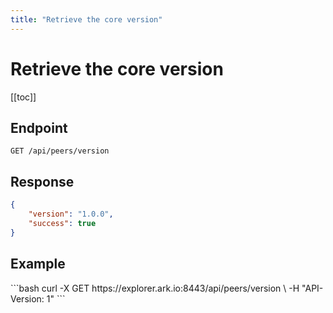 ```yaml
---
title: "Retrieve the core version"
---
```


# Retrieve the core version

[[toc]]

## Endpoint

```
GET /api/peers/version
```

## Response

```json
{
    "version": "1.0.0",
    "success": true
}
```

## Example

<request-example>
```bash
curl -X GET https://explorer.ark.io:8443/api/peers/version \
  -H "API-Version: 1"
```
</request-example>
